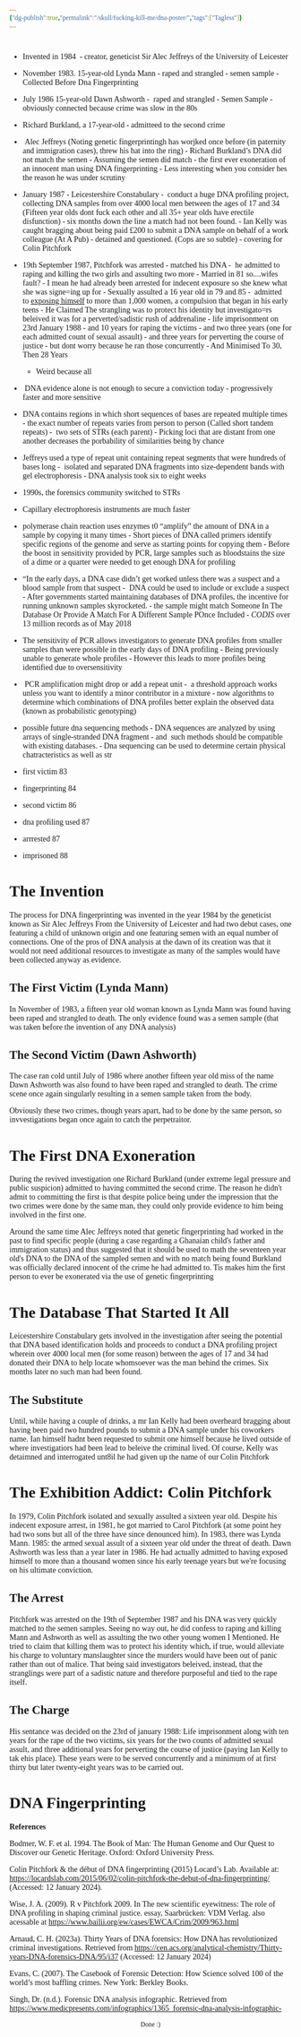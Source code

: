 ```yaml
---
{"dg-publish":true,"permalink":"/skull/fucking-kill-me/dna-poster/","tags":["Tagless"]}
---
```


<style id="Force_Custom_Fonts" type="text/css">@font-face{font-style:normal;font-family:"Merriweather";src:local("Merriweather")}@font-face{font-style:bolder;font-family:"Merriweather";src:local("Merriweather")}@font-face{font-style:normal;font-family:"Merriweather";src:local("Merriweather");unicode-range:U+0-FF,U+2E80-9FFF,U+F900-FAFF,U+FE30-FE4F,U+20000-2FA1F}@font-face{font-style:bolder;font-family:"Merriweather";src:local("Merriweather");unicode-range:U+0-FF,U+2E80-9FFF,U+F900-FAFF,U+FE30-FE4F,U+20000-2FA1F}@font-face{font-style:normal;font-family:"Merriweather";src:local("Merriweather");unicode-range:U+0-FF}@font-face{font-style:bolder;font-family:"Merriweather";src:local("Merriweather");unicode-range:U+0-FF}:not(pre):not(code):not(textarea):not(tt):not(kbd):not(samp):not(var){font-family:"Merriweather"!important}pre,code,textarea,tt,kbd,samp,var{font-family:monospace!important}pre *,code *,textarea *,tt *,kbd *,samp *,var *{font-family:monospace!important}</style>


# <center><span style="color:#000000"></span></center>

- Invented in 1984
     - creator, geneticist Sir Alec Jeffreys of the University of Leicester

- November 1983. 15-year-old Lynda Mann
        - raped and strangled
        - semen sample
                - Collected Before Dna Fingerprinting
- July 1986 15-year-old Dawn Ashworth
        -  raped and strangled
        - Semen Sample
                - obviously connected because crime was slow in the 80s
- Richard Burkland, a 17-year-old
        - admitteed to the second crime
-  Alec Jeffreys (Noting genetic fingerprintingh has worjked once before (in paternity and immigration cases), threw his hat into the ring)
        - Richard Burkland’s DNA did not match the semen
                - Assuming the semen did match
                - the first ever exoneration of an innocent man using DNA fingerprinting
                        - Less interesting when you consider hes the reason he was under scrutiny
- January 1987
        - Leicestershire Constabulary 
        -  conduct a huge DNA profiling project, collecting DNA samples from over 4000 local men between the ages of 17 and 34 (Fifteen year olds dont fuck each other and all 35+ year olds have erectile disfunction)
                - six months down the line a match had not been found.
        - Ian Kelly was caught bragging about being paid £200 to submit a DNA sample on behalf of a work colleague (At A Pub)
                - detained and questioned. (Cops are so subtle)
                        - covering for Colin Pitchfork
- 19th September 1987, Pitchfork was arrested
        - matched his DNA
                -  he admitted to raping and killing the two girls and assulting two more
                        - Married in 81 so....wifes fault?
                                - I mean he had already been arrested for indecent exposure so she knew what she was signe=ing up for
                                - Sexually assulted a 16 year old in 79 and 85
                                -  admitted to [exposing himself](https://en.wikipedia.org/wiki/Indecent_exposure "Indecent exposure") to more than 1,000 women, a compulsion that began in his early teens
                                        - He Claimed The strangling was to protect his identity but investigato=rs beleived it was for a perverted/sadistic rush of addrenaline
                        - life imprisonment on 23rd January 1988
                        - and 10 years for raping the victims
                        - and two three years (one for each admitted count of sexual assault)
                        - and three years for perverting the course of justice
                                - but dont worry because he ran those concurrently
                                - And Minimised To 30, Then 28 Years

    - Weird because all
-  DNA evidence alone is not enough to secure a conviction today
        - progressively faster and more sensitive


- DNA contains regions in which short sequences of bases are repeated multiple times
        - the exact number of repeats varies from person to person (Called short tandem repeats)
        -  two sets of STRs (each parent)
        -  Picking loci that are distant from one another decreases the porbability of similarities being by chance
- Jeffreys used a type of repeat unit containing repeat segments that were hundreds of bases long
        -  isolated and separated DNA fragments into size-dependent bands with gel electrophoresis
        - DNA analysis took six to eight weeks
- 1990s, the forensics community switched to STRs
- Capillary electrophoresis instruments are much faster
- polymerase chain reaction uses enzymes t0 “amplify” the amount of DNA in a sample by copying it many times
        - Short pieces of DNA called primers identify specific regions of the genome and serve as starting points for copying them
        - Before the boost in sensitivity provided by PCR, large samples such as bloodstains the size of a dime or a quarter were needed to get enough DNA for profiling

-  “In the early days, a DNA case didn’t get worked unless there was a suspect and a blood sample from that suspect
                -  DNA could be used to include or exclude a suspect
                - After governments started maintaining databases of DNA profiles, the incentive for running unknown samples skyrocketed.
                                - the sample might match Someone In The Database Or Provide A Match For A Different Sample POnce Included
                - _CODIS_ over 13 million records as of May 2018

- The sensitivity of PCR allows investigators to generate DNA profiles from smaller samples than were possible in the early days of DNA profiling
        - Being previously unable to generate whole profiles
        - However this leads to more profiles being identified due to oversensitivity
-  PCR amplification might drop or add a repeat unit
        -  a threshold approach works unless you want to identify a minor contributor in a mixture
        - now algorithms to determine which combinations of DNA profiles better explain the observed data (known as probabilistic genotyping)

- possible future dna sequencing methods
        - DNA sequences are analyzed by using arrays of single-stranded DNA fragment
        - and  such methods should be compatible with existing databases.
        - Dna sequencing can be used to determine certain physical chatracteristics as well as str



- first victim 83
- fingerprinting 84
- second victim 86
- dna profiling used 87
- arrrested 87
- imprisoned 88







# The Invention
The process for DNA fingerprinting was invented in the year 1984 by the geneticist known as Sir Alec Jeffreys From the University of Leicester and had two debut cases, one featuring a child of unknown origin and one featuring semen with an equal number of connections. One of the pros of DNA analysis at the dawn of its creation was that it would not need additional resources to investigate as many of the samples would have  been collected anyway as evidence.

## The First Victim (Lynda Mann)
In November of 1983, a fifteen year old woman known as Lynda Mann was found having been raped and strangled to death. The only evidence found was a semen sample (that was taken before the invention of any DNA analysis)

## The Second Victim (Dawn Ashworth)
The case ran cold until July of 1986 where another fifteen year old miss of the name Dawn Ashworth was also found to have been raped and strangled to death. The crime scene once again singularly resulting in a semen sample taken from the body.

Obviously these two crimes, though years apart, had to be done by the same person, so invvestigations began once again to catch the perpetraitor.


# The First DNA Exoneration
During the revived investigation one Richard Burkland (under extreme legal pressure and public suspicion) admitted to having committed the second crime. The reason he didn't admit to committing the first is that despite police being under the impression that the two crimes were done by the same man, they could only provide evidence to him being involved in the first one.

Around the same time Alec Jeffreys noted that genetic fingerprinting had worked in the past to find specific people (during a case regarding a Ghanaian child's father and immigration status) and thus suggested that it should be used to math the seventeen year old's DNA to the DNA of the sampled semen and with no match being found Burkland was officially declared innocent of the crime he had admitted to. Tis makes him the first person to ever be exonerated via the use of genetic fingerprinting

# The Database That Started It All

Leicestershire Constabulary gets involved in the investigation after seeing the potential that DNA based identification holds and proceeds to conduct a DNA profiling project wherein over 4000 local men (for some reason) between the ages of 17 and 34 had donated their DNA to help locate whomsoever was the man behind the crimes. Six months later no such man had been found.  

## The Substitute
Until, while having a couple of drinks, a mr Ian Kelly had been overheard bragging about having been paid two hundred pounds to submit a DNA sample under his coworkers name. Ian himself hadnt been requested to submit one himself because he lived outside of where investigatiors had been lead to beleive the criminal lived. Of course, Kelly was detaimned and interrogated unt8il he had given up the name of our Colin Pitchfork

# The Exhibition Addict: Colin Pitchfork

In 1979, Colin Pitchfork isolated and sexually assulted a sixteen year old. Despite his indecent exposure arrest, in 1981, he got married to Carol Pitchfork (at some point hey had two sons but all of the three have since denounced him). In 1983, there was Lynda Mann. 1985: the armed sexual assult of a sixteen year old under the threat of death. Dawn Ashworth was less than a year later in 1986. He had actually admitted to having exposed himself to more than a thousand women since his early teenage years but we're focusing on his ultimate conviction.

## The Arrest
Pitchfork was arrested on the 19th of September 1987 and his DNA was very quickly matched to the semen samples. Seeing no way out, he did confess to raping and killing  Mann and Ashworth as well as assulting the two other young women I Mentioned. He tried to claim that killing them was to protect his identity which, if true, would alleviate his charge to voluntary manslaughter since the murders would have been out of panic rather than out of malice. That being said investigators beleived, instead, that the stranglings were part of a sadistic nature and therefore purposeful and tied to the rape itself.

## The Charge
His sentance was decided on the 23rd of january 1988: Life imprisonment along with ten years for the rape of the two victims, six years for the two counts of admitted sexual assult, and three additional years for perverting the course of justice (paying Ian Kelly to tak ehis place). These years were to be served concurrently and a minimum of at first thirty but later twenty-eight years was to be carried out.



# DNA Fingerprinting





**References**

Bodmer, W. F. et al. 1994. The Book of Man: The Human Genome and Our Quest to Discover our Genetic Heritage. Oxford: Oxford University Press.

Colin Pitchfork & the début of DNA fingerprinting (2015) Locard’s Lab. Available at: https://locardslab.com/2015/06/02/colin-pitchfork-the-debut-of-dna-fingerprinting/ (Accessed: 12 January 2024).

Wise, J. A. (2009). R v Pitchfork 2009. In The new scientific eyewitness: The role of DNA profiling in shaping criminal justice. essay, Saarbrücken: VDM Verlag.  also acessable at https://www.bailii.org/ew/cases/EWCA/Crim/2009/963.html

Arnaud, C. H. (2023a). Thirty Years of DNA forensics: How DNA has revolutionized criminal investigations. Retrieved from https://cen.acs.org/analytical-chemistry/Thirty-years-DNA-forensics-DNA/95/i37  (Accessed: 12 January 2024)



Evans, C. (2007). The Casebook of Forensic Detection: How Science solved 100 of the world’s most baffling crimes. New York: Berkley Books.

Singh, Dr. (n.d.). Forensic DNA analysis infographic. Retrieved from https://www.medicpresents.com/infographics/1365_forensic-dna-analysis-infographic-








<center><sub>Done :)</sub></center>


<script src="https://utteranc.es/client.js"
        repo="WonderingGodling/My-Mind-Space"
        issue-term="title"
        theme="preferred-color-scheme"
        crossorigin="anonymous"
        async>
</script>